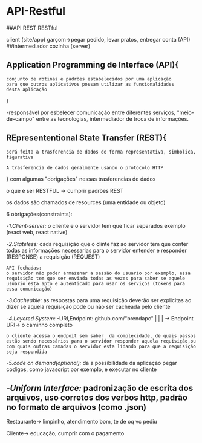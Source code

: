 # API-Restful

##API REST RESTful

client (site/app)
garçom->pegar pedido, levar pratos, entregar conta (API)  ##intermediador
cozinha (server)

## Application Programming de Interface (API){
    conjunto de rotinas e padrões estabelecidos por uma aplicação
    para que outros aplicativos possam utilizar as funcionalidades
    desta aplicação
}

-responsável por esbelecer comunicação entre diferentes serviços, "meio-de-campo" entre as tecnologias, intermediador de troca de informações.




## REpresententional State Transfer (REST){
    será feita a trasferencia de dados de forma representativa, simbolica, figurativa

    A trasferencia de dados geralmente usando o protocolo HTTP
}
com algumas "obrigações" nessas trasferencias de dados

o que é ser RESTFUL -> cumprir padrões REST

os dados são chamados de resources (uma entidade ou objeto)


6 obrigações(constraints):

-_1.Client-server:_
    o cliente e o servidor tem que ficar separados
    exemplo (react web, react native)

-_2.Stateless:_
    cada requisição que o clinte faz ao servidor tem que conter todas as informações necessarias para o servidor entender e responder (RESPONSE) a requisição (REQUEST)

    API fechadas:
    o servidor não poder armazenar a sessão do usuario por exemplo, essa requisição tem que ser enviada todas as vezes para saber se aquele usuario esta apto e autenticado para usar os serviços (tokens para essa comunicação)

-_3.Cacheable:_
    as respostas para uma requisição deverão ser explicitas ao dizer se aquela requisição pode ou não ser cacheada pelo cliente

-_4.Layered System:_
-URI,Endpoint:
github.com/"brendapc"
 |               |
 |               -> Endpoint
URI-> o caminho completo

    o cliente acessa o endpoit sem saber  da complexidade, de quais passos estão sendo necessários para o servidor responder aquela requisição,ou com quais outras camadas o servidor esta lidando para que a requisição seja respondida

-_5.code on demand(optional):_
 da a possibilidade da aplicação pegar codigos,
 como javascript por exemplo, e executar no cliente

-_Uniform Interface:_
    padronização de escrita dos arquivos, 
    uso corretos dos verbos http,
    padrão no formato de arquivos (como .json)
---------------------------------------
Restaurante->
limpinho,
atendimento bom,
te de oq vc pediu

Cliente->
educação,
cumprir com o pagamento